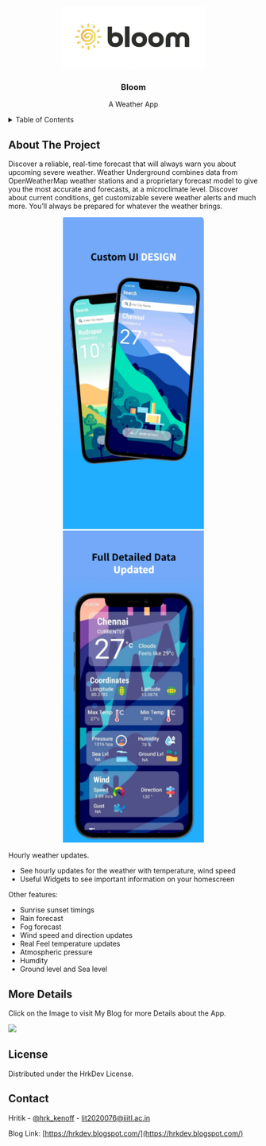<div align="center">
  <a>
    <img src="bloom.png" alt="Logo" width="291" height="126">
  </a>

  <h3 align="center">Bloom</h3>

  <p align="center">
    A Weather App
    <br />

  </p>
</div>

<details>
  <summary>Table of Contents</summary>
  <ol>
    <li>
      <a href="#about-the-project">About The Project</a>
    </li>
    <li><a href="#more-details">More Details</a></li>
    <li><a href="#license">License</a></li>
    <li><a href="#contact">Contact</a></li>
  </ol>
</details>

<!-- ABOUT THE PROJECT -->
## About The Project



Discover a reliable, real-time forecast that will always warn you about upcoming severe weather. Weather Underground combines data from OpenWeatherMap weather stations and a proprietary forecast model to give you the most accurate and forecasts, at a microclimate level. Discover about current conditions, get customizable severe weather alerts and much more. You’ll always be prepared for whatever the weather brings.

<p align="center">
 <img src="s1.png" alt="Logo" width="284" height="628">     <img src="s2.png" alt="Logo" width="284" height="628">      
</p>

Hourly weather updates.
- See hourly updates for the weather with temperature, wind speed
- Useful Widgets to see important information on your homescreen

Other features:
- Sunrise sunset timings
- Rain forecast
- Fog forecast
- Wind speed and direction updates
- Real Feel temperature updates
- Atmospheric pressure
- Humdity
- Ground level and Sea level


<!-- MORE DETAILS -->
## More Details

Click on the Image to visit My Blog for more Details about the App.

<a href="https://hrkdev.blogspot.com/2021/11/alfred-movie-review-app.html"><img src="scr1.png"></img></a>




<!-- LICENSE -->
## License

Distributed under the HrkDev License.





<!-- CONTACT -->
## Contact

Hritik - [@hrk_kenoff](https://www.instagram.com/hrk_kenoff/) - lit2020076@iiitl.ac.in

Blog Link: [https://hrkdev.blogspot.com/](https://hrkdev.blogspot.com/)

